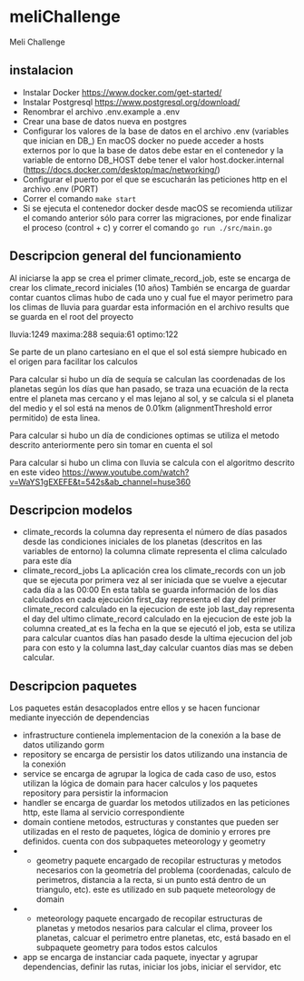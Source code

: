 # meliChallenge
Meli Challenge

## instalacion
 - Instalar Docker https://www.docker.com/get-started/
 - Instalar Postgresql https://www.postgresql.org/download/
 - Renombrar el archivo .env.example a .env
 - Crear una base de datos nueva en postgres
 - Configurar los valores de la base de datos en el archivo .env (variables que inician en DB_)
   En macOS docker no puede acceder a hosts externos por lo que la base de datos debe estar en el contenedor y la variable de entorno DB_HOST debe tener el valor host.docker.internal (https://docs.docker.com/desktop/mac/networking/)
 - Configurar el puerto por el que se escucharán las peticiones http en el archivo .env (PORT)
 - Correr el comando `make start`
 - Si se ejecuta el contenedor docker desde macOS se recomienda utilizar el comando anterior sólo para correr las migraciones, por ende finalizar el proceso (control + c) y correr el comando `go run ./src/main.go`

## Descripcion general del funcionamiento
Al iniciarse la app se crea el primer climate_record_job, este se encarga de crear los climate_record iniciales (10 años)
También se encarga de guardar contar cuantos climas hubo de cada uno y cual fue el mayor perimetro para los climas de lluvia para guardar esta información en el archivo results que se guarda en el root del proyecto

lluvia:1249 maxima:288
sequia:61
optimo:122

Se parte de un plano cartesiano en el que el sol está siempre hubicado en el origen para facilitar los calculos

Para calcular si hubo un día de sequía se calculan las coordenadas de los planetas según los días que han pasado, se traza una ecuación de la recta entre el planeta mas cercano y el mas lejano al sol, y se calcula si el planeta del medio y el sol está na menos de 0.01km (alignmentThreshold error permitido) de esta linea. 

Para calcular si hubo un día de condiciones optimas se utiliza el metodo descrito anteriormente pero sin tomar en cuenta el sol

Para calcular si hubo un clima con lluvia se calcula con el algoritmo descrito en este video https://www.youtube.com/watch?v=WaYS1gEXEFE&t=542s&ab_channel=huse360

## Descripcion modelos

 - climate_records
   la columna day representa el número de días pasados desde las condiciones iniciales de los planetas (descritos en las variables de entorno)
   la columna climate representa el clima calculado para este día
 - climate_record_jobs
   La aplicación crea los climate_records con un job que se ejecuta por primera vez al ser iniciada que se vuelve a ejecutar cada día a las 00:00 
   En esta tabla se guarda información de los días calculados en cada ejecución
   first_day representa el day del primer climate_record calculado en la ejecucion de este job
   last_day representa el day del ultimo climate_record calculado en la ejecucion de este job
   la columna created_at es la fecha en la que se ejecutó el job, esta se utiliza para calcular cuantos días han pasado desde la ultima ejecucion
   del job para con esto y la columna last_day calcular cuantos días mas se deben calcular.

## Descripcion paquetes

Los paquetes están desacoplados entre ellos y se hacen funcionar mediante inyección de dependencias

 - infrastructure contienela implementacion de la conexión a la base de datos utilizando gorm
 - repository se encarga de persistir los datos utilizando una instancia de la conexión
 - service se encarga de agrupar la logica de cada caso de uso, estos utilizan la lógica de domain para hacer calculos y los paquetes repository para persistir la informacion
 - handler se encarga de guardar los metodos utilizados en las peticiones http, este llama al servicio correspondiente
 - domain
   contiene metodos, estructuras y constantes que pueden ser utilizadas en el resto de paquetes, lógica de dominio y errores pre definidos.
   cuenta con dos subpaquetes meteorology y geometry
 - - geometry
     paquete encargado de recopilar estructuras y metodos necesarios con la geometría del problema (coordenadas, calculo de perimetros, distancia a la recta, si un punto está dentro de un triangulo, etc). este es utilizado en sub paquete meteorology de domain
 - - meteorology
     paquete encargado de recopilar estructuras de planetas y metodos nesarios para calcular el clima, proveer los planetas, calcuar el perimetro entre planetas, etc, está basado en el subpaquete geometry para todos estos calculos
 - app se encarga de instanciar cada paquete, inyectar y agrupar dependencias, definir las rutas, iniciar los jobs, iniciar el servidor, etc

